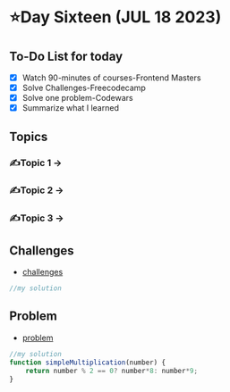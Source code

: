 # ⭐️Day Sixteen (JUL 18 2023)

## To-Do List for today
- [x] Watch 90-minutes of courses-Frontend Masters
- [x] Solve Challenges-Freecodecamp
- [x] Solve one problem-Codewars
- [x] Summarize what I learned

## Topics
### ✍️Topic 1 -> 
### ✍️Topic 2 -> 
### ✍️Topic 3 ->

## Challenges
- [challenges]()
```javascript
//my solution

```

## Problem
- [problem](https://www.codewars.com/kata/583710ccaa6717322c000105/train/javascript)
```javascript
//my solution
function simpleMultiplication(number) {
    return number % 2 == 0? number*8: number*9;
}
```

